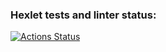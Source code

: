 ### Hexlet tests and linter status:
[![Actions Status](https://github.com/liteCarma/fullstack-javascript-project-44/actions/workflows/hexlet-check.yml/badge.svg)](https://github.com/liteCarma/fullstack-javascript-project-44/actions)